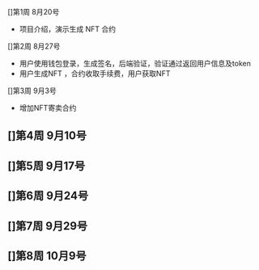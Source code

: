 []第1周 8月20号

- 项目介绍，演示生成 NFT 合约

[]第2周 8月27号
- 用户使用钱包登录，生成签名，后端验证，验证通过返回用户信息及token
- 用户生成NFT ，合约收取手续费，用户获取NFT

[]第3周 9月3号
- 增加NFT寄卖合约

[]第4周 9月10号
- 

[]第5周 9月17号
- 

[]第6周 9月24号
- 

[]第7周 9月29号
- 

[]第8周 10月9号
- 